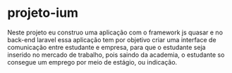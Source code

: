 # projeto-ium
Neste projeto eu construo uma aplicação com o framework js quasar e no back-end laravel
essa aplicação tem por objetivo criar uma interface de comunicação entre estudante e empresa, para que o estudante seja inserido
no mercado de trabalho, pois saindo da academia, o estudante so consegue um emprego por meio de estágio, ou indicação.
